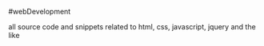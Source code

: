 #webDevelopment

all source code and snippets related to html, css, javascript, jquery and the like
